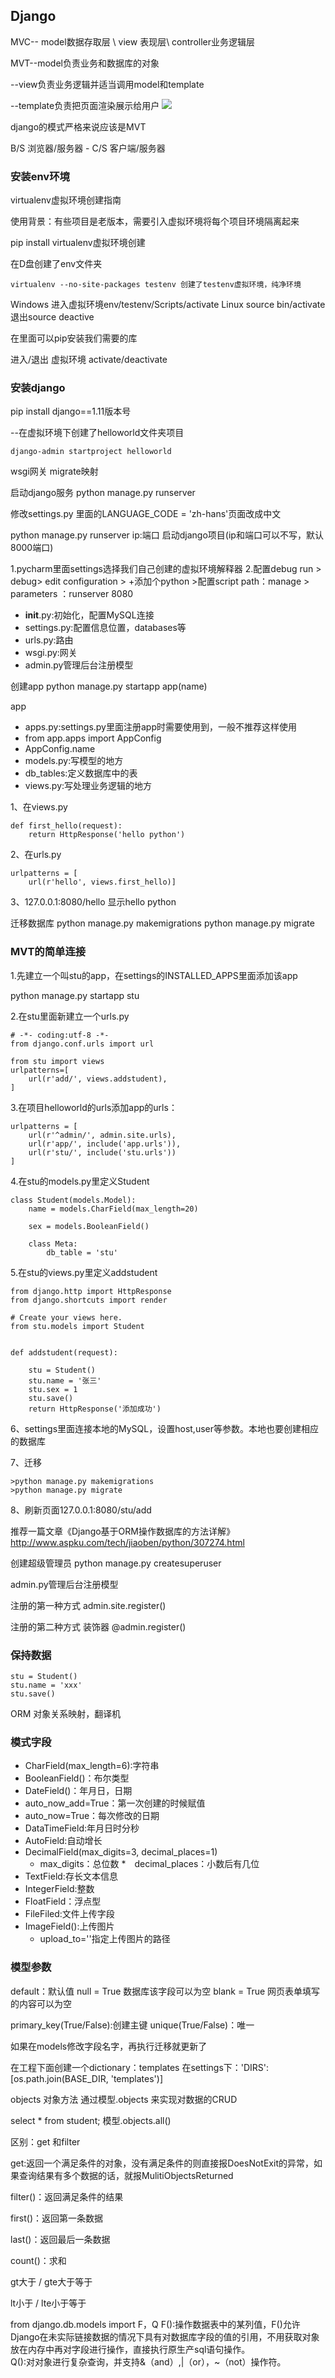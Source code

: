## Django

MVC-- model数据存取层 \ view 表现层\ controller业务逻辑层

MVT--model负责业务和数据库的对象

   --view负责业务逻辑并适当调用model和template

   --template负责把页面渲染展示给用户
![](https://github.com/jiejuepy/knowledgepoints/blob/master/pictures/MVT.jpg)

django的模式严格来说应该是MVT

B/S 浏览器/服务器 - C/S 客户端/服务器

### 安装env环境
virtualenv虚拟环境创建指南

使用背景：有些项目是老版本，需要引入虚拟环境将每个项目环境隔离起来

pip install virtualenv虚拟环境创建

在D盘创建了env文件夹
```
virtualenv --no-site-packages testenv 创建了testenv虚拟环境，纯净环境
```
Windows
进入虚拟环境env/testenv/Scripts/activate
Linux
source bin/activate 退出source deactive

在里面可以pip安装我们需要的库

进入/退出 虚拟环境 activate/deactivate

### 安装django
pip install django==1.11版本号

--在虚拟环境下创建了helloworld文件夹项目
```
django-admin startproject helloworld 
```
wsgi网关
migrate映射

启动django服务
python manage.py runserver

修改settings.py 里面的LANGUAGE_CODE = 'zh-hans'页面改成中文

python manage.py runserver ip:端口 启动django项目(ip和端口可以不写，默认8000端口)

1.pycharm里面settings选择我们自己创建的虚拟环境解释器
2.配置debug
run > debug> edit configuration > +添加个python >配置script path：manage > parameters ：runserver 8080

* __init__.py:初始化，配置MySQL连接
* settings.py:配置信息位置，databases等
* urls.py:路由
* wsgi.py:网关
* admin.py管理后台注册模型

创建app
python manage.py startapp app(name)

app
* apps.py:settings.py里面注册app时需要使用到，一般不推荐这样使用
* from app.apps import AppConfig
* AppConfig.name
* models.py:写模型的地方
* db_tables:定义数据库中的表
* views.py:写处理业务逻辑的地方


1、在views.py
```
def first_hello(request):
    return HttpResponse('hello python')
```
2、在urls.py
```
urlpatterns = [
    url(r'hello', views.first_hello)]
```
3、127.0.0.1:8080/hello 显示hello python

迁移数据库
python manage.py makemigrations
python manage.py migrate

### MVT的简单连接
1.先建立一个叫stu的app，在settings的INSTALLED_APPS里面添加该app

python manage.py startapp stu

2.在stu里面新建立一个urls.py
```
# -*- coding:utf-8 -*-
from django.conf.urls import url

from stu import views
urlpatterns=[
    url(r'add/', views.addstudent),
]
```

3.在项目helloworld的urls添加app的urls：
```
urlpatterns = [
    url(r'^admin/', admin.site.urls),
    url(r'app/', include('app.urls')),
    url(r'stu/', include('stu.urls'))
]
```

4.在stu的models.py里定义Student
```
class Student(models.Model):
    name = models.CharField(max_length=20)

    sex = models.BooleanField()

    class Meta:
        db_table = 'stu'
```

5.在stu的views.py里定义addstudent
```
from django.http import HttpResponse
from django.shortcuts import render

# Create your views here.
from stu.models import Student


def addstudent(request):

    stu = Student()
    stu.name = '张三'
    stu.sex = 1
    stu.save()
    return HttpResponse('添加成功')
```

6、settings里面连接本地的MySQL，设置host,user等参数。本地也要创建相应的数据库

7、迁移
```
>python manage.py makemigrations
>python manage.py migrate
```

8、刷新页面127.0.0.1:8080/stu/add

推荐一篇文章《Django基于ORM操作数据库的方法详解》http://www.aspku.com/tech/jiaoben/python/307274.html

创建超级管理员
python manage.py createsuperuser

admin.py管理后台注册模型

注册的第一种方式
admin.site.register()

注册的第二种方式 装饰器
@admin.register()

### 保持数据
```
stu = Student()
stu.name = 'xxx'
stu.save()
```
ORM 对象关系映射，翻译机

### 模式字段
* CharField(max_length=6):字符串
* BooleanField()：布尔类型
* DateField()：年月日，日期
* auto_now_add=True：第一次创建的时候赋值
* auto_now=True：每次修改的日期
* DataTimeField:年月日时分秒
* AutoField:自动增长
* DecimalField(max_digits=3, decimal_places=1)
	* max_digits：总位数
	*　decimal_places：小数后有几位
* TextField:存长文本信息
* IntegerField:整数
* FloatField：浮点型
* FileFiled:文件上传字段
* ImageField():上传图片
	* upload_to=''指定上传图片的路径

### 模型参数
default：默认值
null = True 数据库该字段可以为空
blank = True 网页表单填写的内容可以为空

primary_key(True/False):创建主键
unique(True/False)：唯一

如果在models修改字段名字，再执行迁移就更新了

在工程下面创建一个dictionary：templates
在settings下：'DIRS': [os.path.join(BASE_DIR, 'templates')]

objects 对象方法
通过模型.objects 来实现对数据的CRUD

select * from student;
模型.objects.all()

区别：get 和filter

get:返回一个满足条件的对象，没有满足条件的则直接报DoesNotExit的异常，如果查询结果有多个数据的话，就报MulitiObjectsReturned

filter()：返回满足条件的结果 

first()：返回第一条数据

last()：返回最后一条数据

count()：求和

gt大于 / gte大于等于

lt小于 / lte小于等于

from django.db.models import F，Q
F():操作数据表中的某列值，F()允许Django在未实际链接数据的情况下具有对数据库字段的值的引用，不用获取对象放在内存中再对字段进行操作，直接执行原生产sql语句操作。<br>
Q():对对象进行复杂查询，并支持&（and）,|（or），~（not）操作符。


